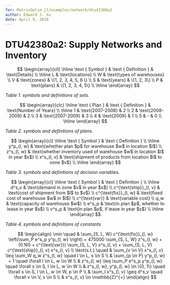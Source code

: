 ```yaml
---
for: MatrixOptim.jl/examples/network/dtu42380a2
author: Edward J. Xu
date: April 9, 2020
---
```


# DTU42380a2: Supply Networks and Inventory

$$
\begin{array}{cll}
\hline
\text { Symbol } & \text { Definition } & \text{Details} \\
\hline
L & \text{locations} \\
W & \text{types of warehouses} \\
V & \text{zones} & \{1, 2, 3, 4, 5, 6 \} \\
S & \text{years} & \{1, 2, 3\} \\
P & \text{plans} & \{1, 2, 3, 4, 5\} \\
\hline
\end{array}
$$

_Table 1. symbols and definitions of sets._

$$
\begin{array}{clc}
\hline
\text { Plan } & \text { Definition } & \text{Number of Years} \\
\hline
1 & \text{2007-2008} & 2 \\
2 & \text{2008-2009} & 2 \\
3 & \text{2007-2009} & 3 \\
4 & \text{2009} & 1 \\
5 & - & 0 \\
\hline
\end{array}
$$

_Table 2. symbols and definitions of plans._

$$
\begin{array}{cl}
\hline
\text { Symbol } & \text { Definition } \\
\hline
y^p_{l, w} & \text{whether plan $p$ for warehouse $w$ in location $l$} \\
z^s_{l, w} & \text{whether inventory used of warehouse $w$ in location $l$ in year $s$} \\
x^s_{l, v} & \text{shipment of products from location $l$ to vone $v$} \\
\hline
\end{array}
$$

_Table 3. symbols and definitions of decision variables._

$$
\begin{array}{cl}
\hline
\text { Symbol } & \text { Definition } \\
\hline
d^s_v & \text{demand in zone $v$ in year $s$} \\
c^{\text{ship}}_{l, v} & \text{cost of shipment from $l$ to $v$} \\
c^{\text{fix}}_{l, w} & \text{fixed cost of warehouse $w$ in $l$} \\
c^{\text{var}} & \text{variable cost} \\
q_w & \text{capacity of warehouse $w$} \\
e^s_p & \text{in plan $p$, whether to lease in year $s$} \\
v^s_p & \text{in plan $p$, if lease in year $s$} \\
\hline
\end{array}
$$

_Table 4. symbols and definitions of constants_

$$
\begin{align}
\min \quad & \sum_{S, L, W} c^{\text{fix}}_{l, w} \left(\sum_P e^s_p y^p_{l, w} \right) + 475000 \sum_{S, L, W} z^s_{l, w} + (0.165 + c^{\text{var}}) \sum_{S, L, V} x^s_{l, v} + \sum_{S, L, V} c^{\text{ship}}_{l, v} x^s_{l, v} \\
\text{s.t.} \quad & \sum_{v \in V} x^s_{l, v} \leq \sum_W q_w z^s_{l, w} \quad l \in L, s \in S \\
& \sum_{p \in P} y^p_{l, w} = 1 \quad \forall l \in L, w \in W \\
& z^s_{l, w} \leq \sum_P e^s_p y^p_{l, w} \quad \forall s \in S, l \in L, w \in W \\
& z^s_{l, w}, y^p_{l, w} \in \{0, 1\} \quad \forall s \in S, l \in L, w \in W, p \in P \\
& \sum_l x^s_{l, v} \geq d^s_v \quad \forall v \in V, s \in S \\
& x^s_{l, v} \in \mathbb{Z}^{+}
\end{align}
$$
